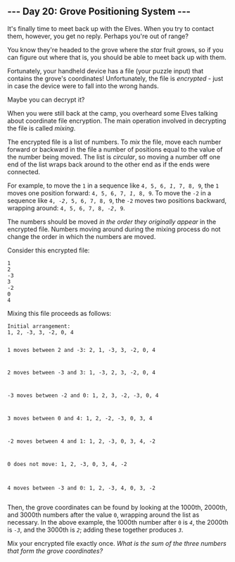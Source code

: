 
<article class="day-desc"><h2>--- Day 20: Grove Positioning System ---</h2><p>It's finally time to meet back up with the Elves. When you try to contact them, however, you get no reply. Perhaps you're out of range?</p>
<p>You know they're headed to the grove where the <em class="star">star</em> fruit grows, so if you can figure out where that is, you should be able to meet back up with them.</p>
<p>Fortunately, your handheld device has a file (your puzzle input) that contains the grove's coordinates! Unfortunately, the file is <em>encrypted</em> - just in case the device were to fall into the wrong hands.</p>
<p>Maybe you can <span title="You once again make a mental note to remind the Elves later not to invent their own cryptographic functions.">decrypt</span> it?</p>
<p>When you were still back at the camp, you overheard some Elves talking about coordinate file encryption. The main operation involved in decrypting the file is called <em>mixing</em>.</p>
<p>The encrypted file is a list of numbers. To <em>mix</em> the file, move each number forward or backward in the file a number of positions equal to the value of the number being moved. The list is <em>circular</em>, so moving a number off one end of the list wraps back around to the other end as if the ends were connected.</p>
<p>For example, to move the <code>1</code> in a sequence like <code>4, 5, 6, <em>1</em>, 7, 8, 9</code>, the <code>1</code> moves one position forward: <code>4, 5, 6, 7, <em>1</em>, 8, 9</code>. To move the <code>-2</code> in a sequence like <code>4, <em>-2</em>, 5, 6, 7, 8, 9</code>, the <code>-2</code> moves two positions backward, wrapping around: <code>4, 5, 6, 7, 8, <em>-2</em>, 9</code>.</p>
<p>The numbers should be moved <em>in the order they originally appear</em> in the encrypted file. Numbers moving around during the mixing process do not change the order in which the numbers are moved.</p>
<p>Consider this encrypted file:</p>
<pre><code>1
2
-3
3
-2
0
4
</code></pre>
<p>Mixing this file proceeds as follows:</p>
<pre><code>Initial arrangement:
1, 2, -3, 3, -2, 0, 4

1 moves between 2 and -3:
2, 1, -3, 3, -2, 0, 4

2 moves between -3 and 3:
1, -3, 2, 3, -2, 0, 4

-3 moves between -2 and 0:
1, 2, 3, -2, -3, 0, 4

3 moves between 0 and 4:
1, 2, -2, -3, 0, 3, 4

-2 moves between 4 and 1:
1, 2, -3, 0, 3, 4, -2

0 does not move:
1, 2, -3, 0, 3, 4, -2

4 moves between -3 and 0:
1, 2, -3, 4, 0, 3, -2
</code></pre>
<p>Then, the grove coordinates can be found by looking at the 1000th, 2000th, and 3000th numbers after the value <code>0</code>, wrapping around the list as necessary. In the above example, the 1000th number after <code>0</code> is <code><em>4</em></code>, the 2000th is <code><em>-3</em></code>, and the 3000th is <code><em>2</em></code>; adding these together produces <code><em>3</em></code>.</p>
<p>Mix your encrypted file exactly once. <em>What is the sum of the three numbers that form the grove coordinates?</em></p>
